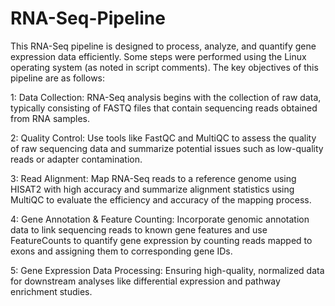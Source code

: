 # RNA-Seq-Pipeline

This RNA-Seq pipeline is designed to process, analyze, and quantify gene expression data efficiently. Some steps were performed using the Linux operating system (as noted in script comments). The key objectives of this pipeline are as follows:

1: Data Collection:
RNA-Seq analysis begins with the collection of raw data, typically consisting of FASTQ files that contain sequencing reads obtained from RNA samples.

2: Quality Control: 
Use tools like FastQC and MultiQC to assess the quality of raw sequencing data and summarize potential issues such as low-quality reads or adapter contamination.

3: Read Alignment: Map RNA-Seq reads to a reference genome using HISAT2 with high accuracy and summarize alignment statistics using MultiQC to evaluate the efficiency and accuracy of the mapping process.

4: Gene Annotation & Feature Counting: Incorporate genomic annotation data to link sequencing reads to known gene features and use FeatureCounts to quantify gene expression by counting reads mapped to exons and assigning them to corresponding gene IDs.


5: Gene Expression Data Processing: Ensuring high-quality, normalized data for downstream analyses like differential expression and pathway enrichment studies.
